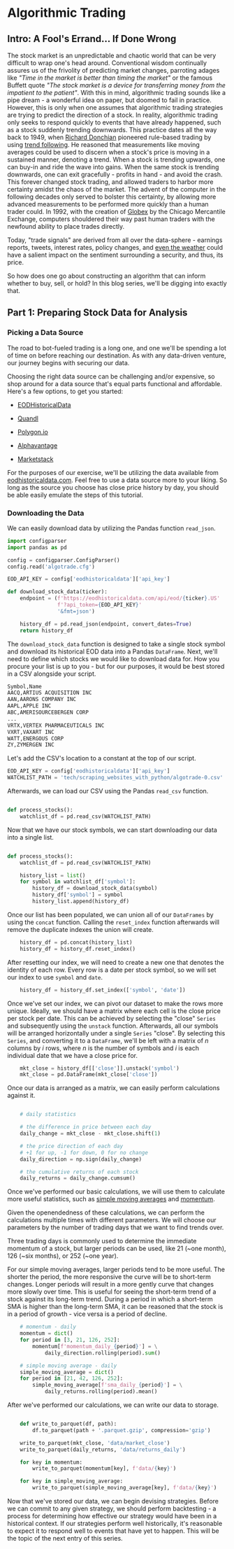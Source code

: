 # Algorithmic Trading

## Intro: A Fool's Errand... If Done Wrong

The stock market is an unpredictable and chaotic world that can be very difficult to wrap one's head around. Conventional wisdom continually assures us of the frivolity of predicting market changes, parroting adages like *"Time in the market is better than timing the market"* or the famous Buffett quote *"The stock market is a device for transferring money from the impatient to the patient"*. With this in mind, algorithmic trading sounds like a pipe dream - a wonderful idea on paper, but doomed to fail in practice. However, this is only when one assumes that algorithmic trading strategies are trying to predict the direction of a stock. In reality, algorithmic trading only seeks to respond quickly to events that have already happened, such as a stock suddenly trending downwards. This practice dates all the way back to 1949, when [Richard Donchian](https://en.wikipedia.org/wiki/Richard_Donchian) pioneered rule-based trading by using [trend following](https://www.investopedia.com/terms/t/trendtrading.asp). He reasoned that measurements like moving averages could be used to discern when a stock's price is moving in a sustained manner, denoting a trend. When a stock is trending upwards, one can buy-in and ride the wave into gains. When the same stock is trending downwards, one can exit gracefully - profits in hand - and avoid the crash. This forever changed stock trading, and allowed traders to harbor more certainty amidst the chaos of the market. The advent of the computer in the following decades only served to bolster this certainty, by allowing more advanced measurements to be performed more quickly than a human trader could. In 1992, with the creation of [Globex](https://en.wikipedia.org/wiki/Globex_Trading_System) by the Chicago Mercantile Exchange, computers shouldered their way past human traders with the newfound ability to place trades directly.

Today, "trade signals" are derived from all over the data-sphere - earnings reports, tweets, interest rates, policy changes, and [even the weather](https://weathersource.com/) could have a salient impact on the sentiment surrounding a security, and thus, its price.

So how does one go about constructing an algorithm that can inform whether to buy, sell, or hold? In this blog series, we'll be digging into exactly that.

## Part 1: Preparing Stock Data for Analysis

### Picking a Data Source

The road to bot-fueled trading is a long one, and one we'll be spending a lot of time on before reaching our destination. As with any data-driven venture, our journey begins with securing our data.

Choosing the right data source can be challenging and/or expensive, so shop around for a data source that's equal parts functional and affordable. Here's a few options, to get you started:

- [EODHistoricalData](https://eodhistoricaldata.com)

- [Quandl](https://www.quandl.com/?mod=article_inline)

- [Polygon.io](https://polygon.io/pricing)

- [Alphavantage](https://www.alphavantage.co)

- [Marketstack](https://marketstack.com)

For the purposes of our exercise, we'll be utilizing the data available from [eodhistoricaldata.com](https://eodhistoricaldata.com). Feel free to use a data source more to your liking. So long as the source you choose has close price history by day, you should be able easily emulate the steps of this tutorial.

### Downloading the Data

We can easily download data by utilizing the Pandas function `read_json`.

``` python
import configparser
import pandas as pd

config = configparser.ConfigParser()
config.read('algotrade.cfg')

EOD_API_KEY = config['eodhistoricaldata']['api_key']

def download_stock_data(ticker):
    endpoint = (f'https://eodhistoricaldata.com/api/eod/{ticker}.US'
                f'?api_token={EOD_API_KEY}'
                '&fmt=json')

    history_df = pd.read_json(endpoint, convert_dates=True)
    return history_df

```

The `download_stock_data` function is designed to take a single stock symbol and download its historical EOD data into a Pandas `DataFrame`. Next, we'll need to define which stocks we would like to download data for. How you procure your list is up to you - but for our purposes, it would be best stored in a CSV alongside your script.

``` txt
Symbol,Name
AACQ,ARTIUS ACQUISITION INC
AAN,AARONS COMPANY INC
AAPL,APPLE INC
ABC,AMERISOURCEBERGEN CORP
...
VRTX,VERTEX PHARMACEUTICALS INC
VXRT,VAXART INC
WATT,ENERGOUS CORP
ZY,ZYMERGEN INC
```

Let's add the CSV's location to a constant at the top of our script.

``` python
EOD_API_KEY = config['eodhistoricaldata']['api_key']
WATCHLIST_PATH = 'tech/scraping_websites_with_python/algotrade-0.csv'
```

Afterwards, we can load our CSV using the Pandas `read_csv` function.

``` python

def process_stocks():
    watchlist_df = pd.read_csv(WATCHLIST_PATH)

```

Now that we have our stock symbols, we can start downloading our data into a single list.

``` python

def process_stocks():
    watchlist_df = pd.read_csv(WATCHLIST_PATH)

    history_list = list()
    for symbol in watchlist_df['symbol']:
        history_df = download_stock_data(symbol)
        history_df['symbol'] = symbol
        history_list.append(history_df)
```

Once our list has been populated, we can union all of our `DataFrames` by using the `concat` function. Calling the `reset_index` function afterwards will remove the duplicate indexes the union will create.

``` python
    history_df = pd.concat(history_list)
    history_df = history_df.reset_index()
```

After resetting our index, we will need to create a new one that denotes the identity of each row. Every row is a date per stock symbol, so we will set our index to use `symbol` and `date`.

``` python
    history_df = history_df.set_index(['symbol', 'date'])
```

Once we've set our index, we can pivot our dataset to make the rows more unique. Ideally, we should have a matrix where each cell is the close price per stock per date. This can be achieved by selecting the "close" `Series` and subsequently using the `unstack` function. Afterwards, all our symbols will be arranged horizontally under a single `Series` "close". By selecting this `Series`, and converting it to a `DataFrame`, we'll be left with a matrix of *n* columns by *i* rows, where *n* is the number of symbols and *i* is each individual date that we have a close price for.

``` python
    mkt_close = history_df[['close']].unstack('symbol')
    mkt_close = pd.DataFrame(mkt_close['close'])
```

Once our data is arranged as a matrix, we can easily perform calculations against it.

``` python

    # daily statistics

    # the difference in price between each day
    daily_change = mkt_close - mkt_close.shift(1)

    # the price direction of each day
    # +1 for up, -1 for down, 0 for no change
    daily_direction = np.sign(daily_change)

    # the cumulative returns of each stock 
    daily_returns = daily_change.cumsum()

```

Once we've performed our basic calculations, we will use them to calculate more useful statistics, such as [simple moving averages](https://www.investopedia.com/terms/s/sma.asp) and [momentum](https://www.investopedia.com/terms/m/momentum.asp).

Given the openendedness of these calculations, we can perform the calculations multiple times with different parameters. We will choose our parameters by the number of trading days that we want to find trends over.

Three trading days is commonly used to determine the immediate momentum of a stock, but larger periods can be used, like 21 (~one month), 126 (~six months), or 252 (~one year).

For our simple moving averages, larger periods tend to be more useful. The shorter the period, the more responsive the curve will be to short-term changes. Longer periods will result in a more gently curve that changes more slowly over time. This is useful for seeing the short-term trend of a stock against its long-term trend. During a period in which a short-term SMA is higher than the long-term SMA, it can be reasoned that the stock is in a period of growth - vice versa is a period of decline.

``` python
    # momentum - daily
    momentum = dict()
    for period in [3, 21, 126, 252]:
        momentum[f'momentum_daily_{period}'] = \
            daily_direction.rolling(period).sum()

    # simple moving average - daily
    simple_moving_average = dict()
    for period in [21, 42, 126, 252]:
        simple_moving_average[f'sma_daily_{period}'] = \
            daily_returns.rolling(period).mean()
```

After we've performed our calculations, we can write our data to storage.

``` python

    def write_to_parquet(df, path):
        df.to_parquet(path + '.parquet.gzip', compression='gzip')

    write_to_parquet(mkt_close, 'data/market_close')
    write_to_parquet(daily_returns, 'data/returns_daily')

    for key in momentum:
        write_to_parquet(momentum[key], f'data/{key}')

    for key in simple_moving_average:
        write_to_parquet(simple_moving_average[key], f'data/{key}')

```

Now that we've stored our data, we can begin devising strategies. Before we can commit to any given strategy, we should perform backtesting - a process for determining how effective our strategy would have been in a historical context. If our strategies perform well historically, it's reasonable to expect it to respond well to events that have yet to happen. This will be the topic of the next entry of this series.
